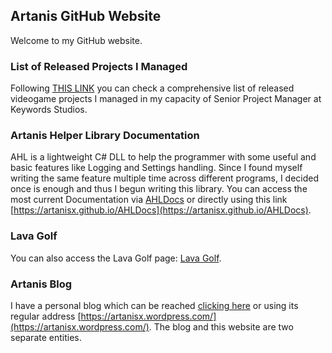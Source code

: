 ## Artanis GitHub Website

Welcome to my GitHub website. 

### List of Released Projects I Managed

Following [THIS LINK](https://artanisx.github.io/SPMList) you can check a comprehensive list of released videogame projects I managed in my capacity of Senior Project Manager at Keywords Studios.

### Artanis Helper Library Documentation

AHL is a lightweight C# DLL to help the programmer with some useful and basic features like Logging and Settings handling. Since I found myself writing the same feature multiple time across different programs, I decided once is enough and thus I begun writing this library. You can access the most current Documentation via [AHLDocs](https://artanisx.github.io/AHLDocs) or directly using this link [https://artanisx.github.io/AHLDocs](https://artanisx.github.io/AHLDocs).

### Lava Golf

You can also access the Lava Golf page: [Lava Golf](https://artanisx.github.io/LavaGolf).

### Artanis Blog

I have a personal blog which can be reached [clicking here](https://artanisx.wordpress.com/) or using its regular address [https://artanisx.wordpress.com/](https://artanisx.wordpress.com/). The blog and this website are two separate entities.

